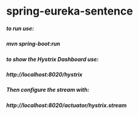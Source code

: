 # spring-eureka-sentence

##### to run use:
##### mvn spring-boot:run

##### to show the Hystrix Dashboard use:  
##### http://localhost:8020/hystrix

##### Then configure the stream with:
##### http://localhost:8020/actuator/hystrix.stream 
